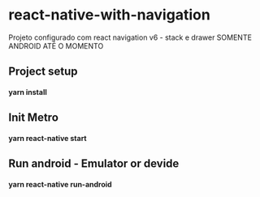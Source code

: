 # react-native-with-navigation
Projeto configurado com react navigation v6 - stack e drawer 
SOMENTE ANDROID ATÉ O MOMENTO


<h2>Project setup</h2> 
<h4>yarn install</h4>

<h2>Init Metro</h2> 
<h4>yarn react-native start</h4>

<h2>Run android - Emulator or devide</h2> 
<h4>yarn react-native run-android</h4>
